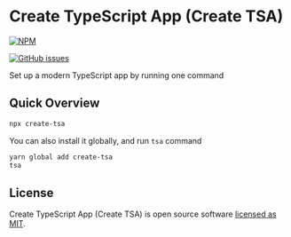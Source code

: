 # Create TypeScript App (Create TSA)

[![NPM](https://nodei.co/npm/create-tsa.png)](https://www.npmjs.com/package/create-tsa)

[![GitHub issues](https://img.shields.io/github/issues/JustineLicuanan/create-typescript-app.svg)](https://github.com/JustineLicuanan/create-typescript-app/issues)

Set up a modern TypeScript app by running one command

## Quick Overview

```bash
npx create-tsa
```

You can also install it globally, and run `tsa` command

```bash
yarn global add create-tsa
tsa
```

## License

Create TypeScript App (Create TSA) is open source software [licensed as MIT](https://github.com/JustineLicuanan/create-typescript-app/blob/master/LICENSE).
